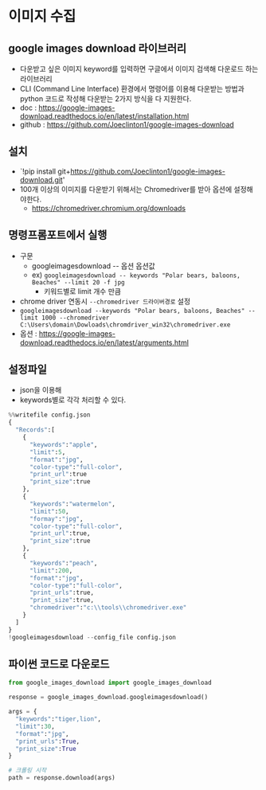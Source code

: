 # 이미지 수집
## google images download 라이브러리
- 다운받고 싶은 이미지 keyword를 입력하면 구글에서 이미지 검색해 다운로드 하는 라이브러리
- CLI (Command Line Interface) 환경에서 명령어를 이용해 다운받는 방법과 python 코드로 작성해 다운받는 2가지 방식을 다 지원한다.
- doc : https://google-images-download.readthedocs.io/en/latest/installation.html
- github :  https://github.com/Joeclinton1/google-images-download

## 설치
- `!pip install git+https://github.com/Joeclinton1/google-images-download.git'
- 100개 이상의 이미지를 다운받기 위해서는 Chromedriver를 받아 옵션에 설정해야한다.
  - https://chromedriver.chromium.org/downloads

## 명령프롬포트에서 실행
- 구문
  - googleimagesdownload -- 옵션 옵션값
  - ex) `googleimagesdownload -- keywords "Polar bears, baloons, Beaches" --limit 20 -f jpg`
    - 키워드별로 limit 개수 만큼
- chrome driver 연동시 `--chromedriver 드라이버경로` 설정
- `googleimagesdownload --keywords "Polar bears, baloons, Beaches" --limit 1000 --chromedriver C:\Users\domain\Dowloads\chromdriver_win32\chromedriver.exe`
- 옵션 :  https://google-images-download.readthedocs.io/en/latest/arguments.html

## 설정파일
- json을 이용해
- keywords별로 각각 처리할 수 있다.
```python
%%writefile config.json
{
  "Records":[
    {
      "keywords":"apple",
      "limit":5,
      "format":"jpg",
      "color-type":"full-color",
      "print_url":true
      "print_size":true
    },
    {
      "keywords":"watermelon",
      "limit":50,
      "formay":"jpg",
      "color-type":"full-color",
      "print_url":true,
      "print_size":true
    },
    {
      "keywords":"peach",
      "limit":200,
      "format":"jpg",
      "color-type":"full-color",
      "print_urls":true,
      "print_size":true,
      "chromedriver":"c:\\tools\\chromedriver.exe"
    }
  ]
}
!googleimagesdownload --config_file config.json
```
## 파이썬 코드로 다운로드
```python
from google_images_download import google_images_download

response = google_images_download.googleimagesdownload()

args = {
  "keywords":"tiger,lion",
  "limit":30,
  "format":"jpg",
  "print_urls":True,
  "print_size":True
}

# 크롤링 시작
path = response.download(args)
```
































